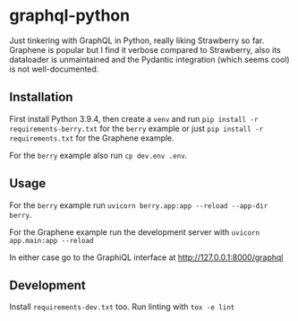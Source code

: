 # graphql-python

Just tinkering with GraphQL in Python, really liking Strawberry so far. Graphene is popular but I find it verbose compared to Strawberry, also its dataloader is unmaintained and the Pydantic integration (which seems cool) is not well-documented.

## Installation

First install Python 3.9.4, then create a `venv` and run `pip install -r requirements-berry.txt` for the `berry` example or just `pip install -r requirements.txt` for the Graphene example.

For the `berry` example also run `cp dev.env .env`.

## Usage

For the `berry` example run `uvicorn berry.app:app --reload --app-dir berry`.

For the Graphene example run the development server with `uvicorn app.main:app --reload`

In either case go to the GraphiQL interface at http://127.0.0.1:8000/graphql

## Development

Install `requirements-dev.txt` too. Run linting with `tox -e lint`
